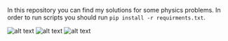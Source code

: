 In this repository you can find my solutions for some physics problems.
In order to run scripts you should run ```pip install -r requirments.txt```.

![alt text](https://github.com/lvikasz/Physics/blob/master/Wave%20interferation/interference1.png)
![alt text](https://github.com/lvikasz/Physics/blob/master/Double%20pendulum/Double_pendulum1.png)
![alt text](https://github.com/lvikasz/Physics/blob/master/Particle%20in%20a%20nonconstant%20magnetic%20field/Curve3.png)
